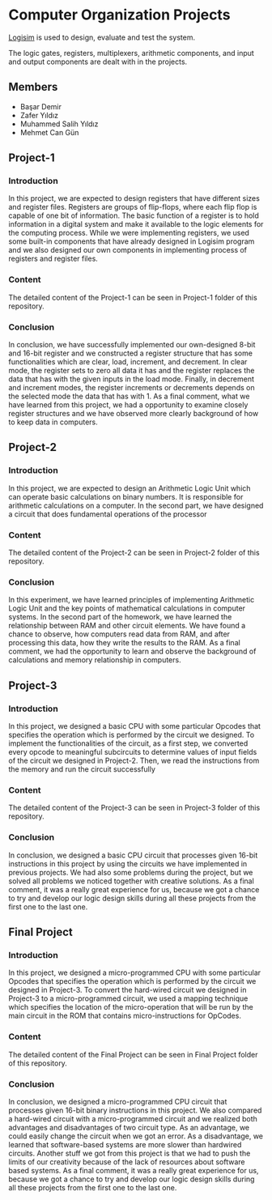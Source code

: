 # Computer Organization Projects

[Logisim](http://www.cburch.com/logisim/) is used to design, evaluate and test the system.

The logic gates, registers, multiplexers, arithmetic components, and input and output components are dealt with in the projects.

## Members

 - Başar Demir 
 - Zafer Yıldız 
 - Muhammed Salih Yıldız 
 - Mehmet Can Gün

## Project-1
### Introduction
In this project, we are expected to design registers that have different sizes and register files. Registers are groups of flip-flops, where each flip flop is capable of one bit of information. The basic function of a register is to hold information in a digital system and make it available to the logic elements for the computing process. While we were implementing registers, we used some built-in components that have already designed in Logisim program and we also designed our own components in implementing process of registers and register files.

### Content

The detailed content of the Project-1 can be seen in Project-1 folder of this repository.

### Conclusion
In conclusion, we have successfully implemented our own-designed 8-bit and 16-bit register and we constructed a register structure that has some functionalities which are clear, load, increment, and decrement. In clear mode, the register sets to zero all data it has and the register replaces the data that has with the given inputs in the load mode. Finally, in decrement and increment modes, the register increments or decrements depends on the selected mode the data that has with 1. As a final comment, what we have learned from this project, we had a opportunity to examine closely register structures and we have observed more clearly background of how to keep data in computers.

## Project-2
### Introduction
In this project, we are expected to design an Arithmetic Logic Unit which can operate basic calculations on binary numbers. It is responsible for arithmetic calculations on a computer. In the second part, we have designed a circuit that does fundamental operations of the processor
### Content
The detailed content of the Project-2 can be seen in Project-2 folder of this repository.
### Conclusion
In this experiment, we have learned principles of implementing Arithmetic Logic Unit and the key points of mathematical calculations in computer systems. In the second part of the homework, we have learned the relationship between RAM and other circuit elements. We have found a chance to observe, how computers read data from RAM, and after processing this data, how they write the results to the RAM. As a final comment, we had the opportunity to learn and observe the background of calculations and memory relationship in computers.

## Project-3
### Introduction
In this project, we designed a basic CPU with some particular Opcodes that specifies the operation which is performed by the circuit we designed. To implement the functionalities of the circuit, as a first step, we converted every opcode to meaningful subcircuits to determine values of input fields of the circuit we designed in Project-2. Then, we read the instructions from the memory and run the circuit successfully
### Content
The detailed content of the Project-3 can be seen in Project-3 folder of this repository.
### Conclusion
In conclusion, we designed a basic CPU circuit that processes given 16-bit instructions in this project by using the circuits we have implemented in previous projects. We had also some problems during the project, but we solved all problems we noticed together with creative solutions. As a final comment, it was a really great experience for us, because we got a chance to try and develop our logic design skills during all these projects from the first one to the last one.

## Final Project
### Introduction
In this project, we designed a micro-programmed CPU with some particular Opcodes that specifies the operation which is performed by the circuit we designed in Project-3. To convert the hard-wired circuit we designed in Project-3 to a micro-programmed circuit, we used a mapping technique which specifies the location of the micro-operation that will be run by the main circuit in the ROM that contains micro-instructions for OpCodes.
### Content
The detailed content of the Final Project can be seen in Final Project folder of this repository.
### Conclusion
In conclusion, we designed a micro-programmed CPU circuit that processes given 16-bit binary instructions in this project. We also compared a hard-wired circuit with a micro-programmed circuit and we realized both advantages and disadvantages of two circuit type. As an advantage, we could easily change the circuit when we got an error. As a disadvantage, we learned that software-based systems are more slower than hardwired circuits. Another stuff we got from this project is that we had to push the limits of our creativity because of the lack of resources about software based systems. As a final comment, it was a really great experience for us, because we got a chance to try and develop our logic design skills during all these projects from the first one to the last one.

